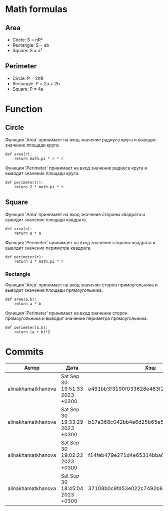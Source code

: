 # Math formulas
## Area
- Circle: S = πR²
- Rectangle: S = ab
- Square: S = a²

## Perimeter
- Circle: P = 2πR
- Rectangle: P = 2a + 2b
- Square: P = 4a

# Function
## Circle
Функция 'Area' принимает на вход значение радиуса круга и выводит значение площади круга.
```
def area(r):
    return math.pi * r * r
```

Функция 'Perimeter' принимает на вход значение радиуса круга и выводит значение площади круга.
```
def perimeter(r):
    return 2 * math.pi * r
```

## Square
Функция 'Area' принимает на вход значение стороны квадрата и выводит значение площади квадрата.
```
def area(a):
    return a * a
```

Функция 'Perimeter' принимает на вход значение стороны квадрата и выводит значение периметра квадрата.
```
def perimeter(r):
    return 2 * math.pi * r
```

### Rectangle
Функция 'Area' принимает на вход значение сторон прямоугольника и выводит значение площади прямоугольника.
```
def area(a,b):
    return a * b
```

Функция 'Perimeter' принимает на вход значение сторон прямоугольника и выводит значение периметра прямоугольника.
```
def perimeter(a,b):
    return (a + b)*2
```

# Commits
| Автор | Дата | Хэш | Комментарий |
|---|---|---| --- |
| alinakhamatkhanova | Sat Sep 30 19:51:33 2023 +0300 | e491bb3f3190f033628e463f2daab0971f1a0fea | документация была добавлена |
| alinakhamatkhanova | Sat Sep 30 19:33:29 2023 +0300 | b17a368c042bb4e6d25b65e533b6faa9dceffe67 | документация была добавлена |
| alinakhamatkhanova | Sat Sep 30 19:02:22 2023 +0300 | f14feb479e271d4e65314bba60794bb2f0e0065d | документация была добавлена |
| alinakhamatkhanova | Sat Sep 30 18:45:04 2023 +0300 | 37108b0c9fd53e022c7492b681c17aa1731a3a07 | документация была добавлена |


